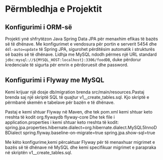 # Përmbledhja e Projektit

## Konfigurimi i ORM-së
Projekti ynë shfrytëzon Java Spring Data JPA për menaxhim efikas të bazës së të dhënave. Me konfigurimet e vendosura për portin e serverit 5454 dhe `ddl-auto=update` të Spring JPA, sigurohet përditësim automatik i strukturës së bazës së të dhënave. Lidhja me MySQL ndodh përmes një URL standard `jdbc:mysql://${MYSQL_HOST:localhost}:3306/foodDB`, duke përdorur kredenciale të sigurta për emrin e përdoruesit dhe password.

## Konfigurimi i Flyway me MySQL

Kemi krijuar një dosje db/migration brenda src/main/resources.Pastaj brenda saj një skriptë SQL të quajtur v1__create_tables.sql. Kjo skriptë e përmbanë skemën e tabelave për bazën e të dhënave.

Pastaj e kemi shtuar Flyway në  Maven, dhe tek pom.xml kemi shtuar keto rreshta të kodit
<dependency>
    <groupId>org.flywaydb</groupId>
    <artifactId>flyway-core</artifactId>
</dependency>
Dhe tek file i application.properties i kemi shtuar keto rreshta të kodit:
spring.jpa.properties.hibernate.dialect=org.hibernate.dialect.MySQL5InnoDBDialect
spring.flyway.baseline-on-migrate=true
spring.jpa.show-sql=true

Me këto konfigurime,kemi përcaktuar Flyway për të menaxhuar migrimet e bazës së të dhënave në MySQL dhe kemi  specifikuar migrimet e parapraka në skriptën v1__create_tables.sql.


